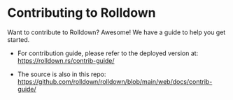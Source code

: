 # Contributing to Rolldown

Want to contribute to Rolldown? Awesome! We have a guide to help you get started.

- For contribution guide, please refer to the deployed version at: https://rolldown.rs/contrib-guide/

- The source is also in this repo: https://github.com/rolldown/rolldown/blob/main/web/docs/contrib-guide/
